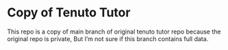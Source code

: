 # Copy of Tenuto Tutor

This repo is a copy of main branch of original tenuto tutor repo because the original repo is private, But I’m not sure if this branch contains full data.
